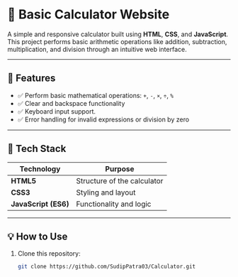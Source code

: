 # 🧮 Basic Calculator Website

A simple and responsive calculator built using **HTML**, **CSS**, and **JavaScript**.  
This project performs basic arithmetic operations like addition, subtraction, multiplication, and division through an intuitive web interface.

---

## 🚀 Features

- ✅ Perform basic mathematical operations: `+`, `-`, `×`, `÷`, `%`
- ✅ Clear and backspace functionality  
- ✅ Keyboard input support.
- ✅ Error handling for invalid expressions or division by zero

---

## 🧱 Tech Stack

| Technology | Purpose |
|-------------|----------|
| **HTML5** | Structure of the calculator |
| **CSS3** | Styling and layout |
| **JavaScript (ES6)** | Functionality and logic |

---

## 💡 How to Use

1. Clone this repository:
   ```bash
   git clone https://github.com/SudipPatra03/Calculator.git


